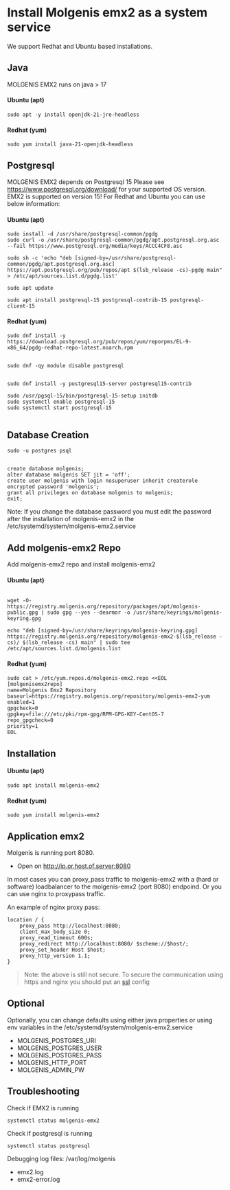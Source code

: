
# Install Molgenis emx2 as a system service 
We support Redhat and Ubuntu based installations.


## Java 

MOLGENIS EMX2 runs on java > 17
<!-- tabs:start -->

#### **Ubuntu (apt)**
```console
sudo apt -y install openjdk-21-jre-headless
```

#### **Redhat (yum)**

```console
sudo yum install java-21-openjdk-headless

```
<!-- tabs:end -->


## Postgresql 


MOLGENIS EMX2 depends on Postgresql 15
Please see https://www.postgresql.org/download/ for your supported OS version. EMX2 is supported on version 15! 
For Redhat and Ubuntu you can use below information:


<!-- tabs:start -->

#### **Ubuntu (apt)**
```console
sudo install -d /usr/share/postgresql-common/pgdg
sudo curl -o /usr/share/postgresql-common/pgdg/apt.postgresql.org.asc --fail https://www.postgresql.org/media/keys/ACCC4CF8.asc

sudo sh -c 'echo "deb [signed-by=/usr/share/postgresql-common/pgdg/apt.postgresql.org.asc] https://apt.postgresql.org/pub/repos/apt $(lsb_release -cs)-pgdg main" > /etc/apt/sources.list.d/pgdg.list'

sudo apt update

sudo apt install postgresql-15 postgresql-contrib-15 postgresql-client-15 

```

#### **Redhat (yum)**

```console
sudo dnf install -y https://download.postgresql.org/pub/repos/yum/reporpms/EL-9-x86_64/pgdg-redhat-repo-latest.noarch.rpm


sudo dnf -qy module disable postgresql


sudo dnf install -y postgresql15-server postgresql15-contrib

sudo /usr/pgsql-15/bin/postgresql-15-setup initdb
sudo systemctl enable postgresql-15
sudo systemctl start postgresql-15


```
<!-- tabs:end -->



## Database Creation 

```console
sudo -u postgres psql
```


```console

create database molgenis;
alter database molgenis SET jit = 'off';
create user molgenis with login nosuperuser inherit createrole encrypted password 'molgenis';
grant all privileges on database molgenis to molgenis;
exit;

```
Note: 
If you change the database password you must edit the password after the installation of molgenis-emx2 in the /etc/systemd/system/molgenis-emx2.service





## Add molgenis-emx2 Repo


Add molgenis-emx2 repo and install molgenis-emx2
<!-- tabs:start -->

#### **Ubuntu (apt)**
```console

wget -O- https://registry.molgenis.org/repository/packages/apt/molgenis-public.gpg | sudo gpg --yes --dearmor -o /usr/share/keyrings/molgenis-keyring.gpg

echo "deb [signed-by=/usr/share/keyrings/molgenis-keyring.gpg] https://registry.molgenis.org/repository/molgenis-emx2-$(lsb_release -cs)/ $(lsb_release -cs) main" | sudo tee /etc/apt/sources.list.d/molgenis.list

```

#### **Redhat (yum)**

```console
sudo cat > /etc/yum.repos.d/molgenis-emx2.repo <<EOL
[molgenisemx2repo]
name=Molgenis Emx2 Repository
baseurl=https://registry.molgenis.org/repository/molgenis-emx2-yum
enabled=1
gpgcheck=0
gpgkey=file:///etc/pki/rpm-gpg/RPM-GPG-KEY-CentOS-7
repo_gpgcheck=0
priority=1
EOL

```
<!-- tabs:end -->

## Installation


<!-- tabs:start -->

#### **Ubuntu (apt)**
```console
sudo apt install molgenis-emx2 
```

#### **Redhat (yum)**

```console
sudo yum install molgenis-emx2 

```
<!-- tabs:end -->




## Application emx2 

Molgenis is running port 8080. 
* Open on http://ip.or.host.of.server:8080

In most cases you can proxy_pass traffic to molgenis-emx2 with a (hard or software) loadbalancer to the molgenis-emx2 (port 8080) endpoind.
Or you can use nginx to proxypass traffic.

An example of nginx proxy pass:

```nginx
location / {
    proxy_pass http://localhost:8080;
    client_max_body_size 0;
    proxy_read_timeout 600s;
    proxy_redirect http://localhost:8080/ $scheme://$host/;
    proxy_set_header Host $host;
    proxy_http_version 1.1;
}
```

> Note: the above is still not secure. To secure the communication using https and nginx you should put an [ssl](https://www.thesslstore.com/knowledgebase/ssl-install/nginx-ssl-installation/) config 


## Optional
Optionally, you can change defaults using either java properties or using env variables in the /etc/systemd/system/molgenis-emx2.service 

* MOLGENIS_POSTGRES_URI
* MOLGENIS_POSTGRES_USER
* MOLGENIS_POSTGRES_PASS
* MOLGENIS_HTTP_PORT
* MOLGENIS_ADMIN_PW



## Troubleshooting

Check if EMX2 is running

```console
systemctl status molgenis-emx2
```


Check if postgresql is running

```console
systemctl status postgresql
```

Debugging log files:
/var/log/molgenis
 * emx2.log
 * emx2-error.log

